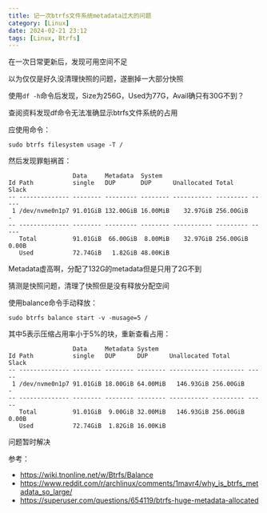```yaml
---
title: 记一次btrfs文件系统metadata过大的问题
category: [Linux]
date: 2024-02-21 23:12
tags: [Linux, Btrfs]
---
```


在一次日常更新后，发现可用空间不足

以为仅仅是好久没清理快照的问题，遂删掉一大部分快照

使用`df -h`命令后发现，Size为256G，Used为77G，Avail确只有30G不到？

查阅资料发现df命令无法准确显示btrfs文件系统的占用

应使用命令：

```shell
sudo btrfs filesystem usage -T /
```

然后发现罪魁祸首：

```shell
                  Data     Metadata  System
Id Path           single   DUP       DUP      Unallocated Total     Slack
-- -------------- -------- --------- -------- ----------- --------- -----
 1 /dev/nvme0n1p7 91.01GiB 132.00GiB 16.00MiB    32.97GiB 256.00GiB     -
-- -------------- -------- --------- -------- ----------- --------- -----
   Total          91.01GiB  66.00GiB  8.00MiB    32.97GiB 256.00GiB 0.00B
   Used           72.74GiB   1.82GiB 48.00KiB
```

Metadata虚高啊，分配了132G的metadata但是只用了2G不到

猜测是快照问题，清理了快照但是没有释放分配空间

使用balance命令手动释放：

```shell
sudo btrfs balance start -v -musage=5 /
```

其中5表示压缩占用率小于5%的块，重新查看占用：

```shell
                  Data     Metadata System
Id Path           single   DUP      DUP      Unallocated Total     Slack
-- -------------- -------- -------- -------- ----------- --------- -----
 1 /dev/nvme0n1p7 91.01GiB 18.00GiB 64.00MiB   146.93GiB 256.00GiB     -
-- -------------- -------- -------- -------- ----------- --------- -----
   Total          91.01GiB  9.00GiB 32.00MiB   146.93GiB 256.00GiB 0.00B
   Used           72.74GiB  1.82GiB 16.00KiB
```

问题暂时解决

参考：

- https://wiki.tnonline.net/w/Btrfs/Balance
- https://www.reddit.com/r/archlinux/comments/1mavr4/why_is_btrfs_metadata_so_large/
- https://superuser.com/questions/654119/btrfs-huge-metadata-allocated

